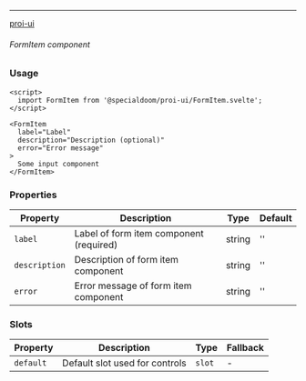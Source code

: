 ---

[proi-ui](https://github.com/specialdoom/proi-ui)

###### FormItem component

### Usage

```sveltehtml
<script>
  import FormItem from '@specialdoom/proi-ui/FormItem.svelte';
</script>

<FormItem
  label="Label"
  description="Description (optional)"
  error="Error message"
>
  Some input component
</FormItem>
```

### Properties

| Property      | Description                             | Type   | Default |
| ------------- | --------------------------------------- | ------ | ------- |
| `label`       | Label of form item component (required) | string | ''      |
| `description` | Description of form item component      | string | ''      |
| `error`       | Error message of form item component    | string | ''      |

### Slots

| Property  | Description                    | Type   | Fallback |
| --------- | ------------------------------ | ------ | -------- |
| `default` | Default slot used for controls | `slot` | -        |
